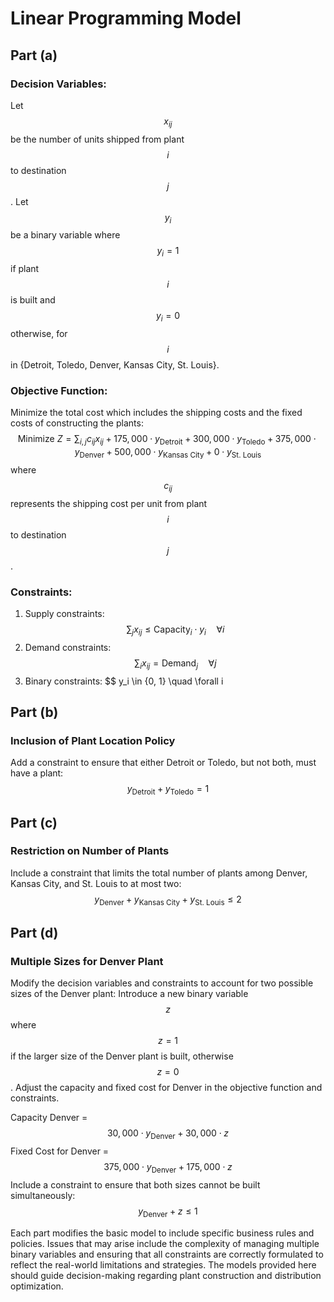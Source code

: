 # Linear Programming Model

## Part (a)

### Decision Variables:
Let $$x_{ij}$$ be the number of units shipped from plant $$i$$ to destination $$j$$.
Let $$y_i$$ be a binary variable where $$y_i = 1$$ if plant $$i$$ is built and $$y_i = 0$$ otherwise, for $$i$$ in {Detroit, Toledo, Denver, Kansas City, St. Louis}.

### Objective Function:
Minimize the total cost which includes the shipping costs and the fixed costs of constructing the plants:
$$
\text{Minimize } Z = \sum_{i,j} c_{ij} x_{ij} + 175,000 \cdot y_{\text{Detroit}} + 300,000 \cdot y_{\text{Toledo}} + 375,000 \cdot y_{\text{Denver}} + 500,000 \cdot y_{\text{Kansas City}} + 0 \cdot y_{\text{St. Louis}}
$$
where $$c_{ij}$$ represents the shipping cost per unit from plant $$i$$ to destination $$j$$.

### Constraints:
1. Supply constraints:
$$
\sum_j x_{ij} \leq \text{Capacity}_i \cdot y_i \quad \forall i
$$
2. Demand constraints:
$$
\sum_i x_{ij} = \text{Demand}_j \quad \forall j
$$
3. Binary constraints:
$$
y_i \in \{0, 1\} \quad \forall i

## Part (b)

### Inclusion of Plant Location Policy
Add a constraint to ensure that either Detroit or Toledo, but not both, must have a plant:
$$
y_{\text{Detroit}} + y_{\text{Toledo}} = 1
$$

## Part (c)

### Restriction on Number of Plants
Include a constraint that limits the total number of plants among Denver, Kansas City, and St. Louis to at most two:
$$
y_{\text{Denver}} + y_{\text{Kansas City}} + y_{\text{St. Louis}} \leq 2
$$

## Part (d)

### Multiple Sizes for Denver Plant
Modify the decision variables and constraints to account for two possible sizes of the Denver plant:
Introduce a new binary variable $$z$$ where $$z = 1$$ if the larger size of the Denver plant is built, otherwise $$z = 0$$.
Adjust the capacity and fixed cost for Denver in the objective function and constraints.

Capacity Denver = $$30,000 \cdot y_{\text{Denver}} + 30,000 \cdot z$$
Fixed Cost for Denver = $$375,000 \cdot y_{\text{Denver}} + 175,000 \cdot z$$
Include a constraint to ensure that both sizes cannot be built simultaneously:
$$
y_{\text{Denver}} + z \leq 1
$$

Each part modifies the basic model to include specific business rules and policies. Issues that may arise include the complexity of managing multiple binary variables and ensuring that all constraints are correctly formulated to reflect the real-world limitations and strategies. The models provided here should guide decision-making regarding plant construction and distribution optimization.
